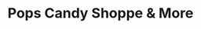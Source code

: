---
title: "Pops Candy Shoppe & More"
url: /shenandoah/pops-candy-shoppe-and-more/
shop: confectionery
---